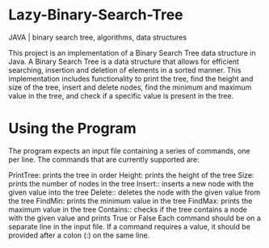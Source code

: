 # Lazy-Binary-Search-Tree
JAVA | binary search tree, algorithms, data structures

This project is an implementation of a Binary Search Tree data structure in Java. A Binary Search Tree is a data structure that allows for efficient searching, insertion and deletion of elements in a sorted manner. This implementation includes functionality to print the tree, find the height and size of the tree, insert and delete nodes, find the minimum and maximum value in the tree, and check if a specific value is present in the tree.

# Using the Program
The program expects an input file containing a series of commands, one per line. The commands that are currently supported are:

PrintTree: prints the tree in order
Height: prints the height of the tree
Size: prints the number of nodes in the tree
Insert:<value>: inserts a new node with the given value into the tree
Delete:<value>: deletes the node with the given value from the tree
FindMin: prints the minimum value in the tree
FindMax: prints the maximum value in the tree
Contains:<value>: checks if the tree contains a node with the given value and prints True or False
Each command should be on a separate line in the input file. If a command requires a value, it should be provided after a colon (:) on the same line.
